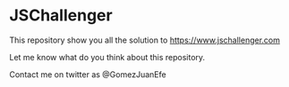 # JSChallenger
This repository show you all the solution to https://www.jschallenger.com

Let me know what do you think about this repository.

Contact me on twitter as @GomezJuanEfe
